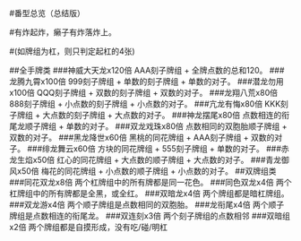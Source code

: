 #番型总览（总结版）  

#有炸起炸，癞子有炸落炸上。  

#(如牌组为杠，则只判定起杠的4张)  

##全手牌类
###神威大天龙x120倍
AAA刻子牌组 + 全牌点数的总和120。
###龙腾九霄x100倍
999刻子牌组 + 单数的刻子牌组 + 单数的对子。
###潜龙勿用x100倍
QQQ刻子牌组 + 双数的刻子牌组 + 双数的对子。 
###龙翔八荒x80倍
888刻子牌组 + 小点数的刻子牌组 + 小点数的对子。
###亢龙有悔x80倍
KKK刻子牌组 + 大点数的刻子牌组 + 大点数的对子。
###神龙摆尾x80倍
点数相连的衔尾龙顺子牌组 + 单数的对子。
###双龙戏珠x80倍
点数相同的双胞胎顺子牌组 + 双数的对子。 
###黑龙降世x60倍
黑桃的同花牌组 + AAA刻子牌组 + 双数的对子。 
###绯龙舞云x60倍
方块的同花牌组 + 555刻子牌组 + 单数的对子。 
###赤龙生焰x50倍
红心的同花牌组 + 大点数的顺子牌组 + 大点数的对子。 
###青龙御风x50倍
梅花的同花牌组 + 小点数的顺子牌组 + 小点数的对子。
##双牌组类
###同花双龙x8倍
两个杠牌组中的所有牌都是同一花色。
###同色双龙x4倍
两个杠牌组中的所有牌都是全黑，或全红。
###双暗龙x4倍
两个牌组都是暗杠牌组。
###双龙游x4倍
两个顺子牌组是点数相同的双胞胎。
###龙衔尾x4倍
两个顺子牌组是点数相连的衔尾龙。 
###双连刻x3倍
两个刻子牌组的点数相邻
###双暗组x2倍
两个牌组都是自摸形成，没有吃/碰/明杠
